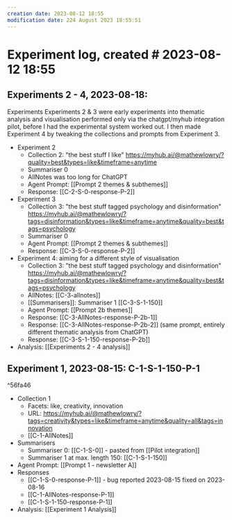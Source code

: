 ```yaml
---
creation date: 2023-08-12 18:55
modification date: 224 August 2023 18:55:51
---
```

# Experiment log, created # 2023-08-12 18:55

## Experiments 2 - 4, 2023-08-18: 
Experiments Experiments 2 & 3 were early experiments into thematic analysis and visualisation performed only via the chatgpt/myhub integration pilot, before I had the experimental system worked out. I then made Experiment 4 by tweaking the collections and prompts from Experiment 3.

* Experiment 2
	* Collection 2: "the best stuff I like" https://myhub.ai/@mathewlowry/?quality=best&types=like&timeframe=anytime
	* Summariser 0
	* AllNotes was too long for ChatGPT 
	* Agent Prompt: [[Prompt 2 themes & subthemes]]
	* Response: [[C-2-S-0-response-P-2]]
* Experiment 3
	* Collection 3: "the best stuff tagged psychology and disinformation" https://myhub.ai/@mathewlowry/?tags=disinformation&types=like&timeframe=anytime&quality=best&tags=psychology 
	* Summariser 0
	* Agent Prompt: [[Prompt 2 themes & subthemes]]
	* Response: [[C-3-S-0-response-P-2]]
* Experiment 4: aiming for a different style of visualisation
	* Collection 3: "the best stuff tagged psychology and disinformation" https://myhub.ai/@mathewlowry/?tags=disinformation&types=like&timeframe=anytime&quality=best&tags=psychology 
	* AllNotes: [[C-3-allnotes]]
	* [[Summarisers]]: Summariser 1 [[C-3-S-1-150]]
	* Agent Prompt: [[Prompt 2b themes]]
	* Response: [[C-3-AllNotes-response-P-2b-1]]
	* Response: [[C-3-AllNotes-response-P-2b-2]] (same prompt, entirely different thematic analysis from ChatGPT)
	* Response: [[C-3-S-1-150-response-P-2b]]
* Analysis: [[Experiments 2 - 4 analysis]]


## Experiment 1, 2023-08-15: C-1-S-1-150-P-1
^56fa46
* Collection 1
	* Facets: like, creativity, innovation
	* URL: https://myhub.ai/@mathewlowry/?tags=creativity&types=like&timeframe=anytime&quality=all&tags=innovation
	* [[C-1-AllNotes]]
* Summarisers 
	* Summariser 0: [[C-1-S-0]] - pasted from [[Pilot integration]]
	* Summariser 1 at max. length 150: [[C-1-S-1-150]]
* Agent Prompt: [[Prompt 1 - newsletter A]]
* Responses
	* [[C-1-S-0-response-P-1]] - bug reported 2023-08-15 fixed on 2023-08-16
	* [[C-1-AllNotes-response-P-1]]
	*  [[C-1-S-1-150-response-P-1]]
* Analysis: [[Experiment 1 Analysis]]

